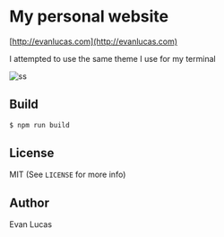 # My personal website

[http://evanlucas.com](http://evanlucas.com)

I attempted to use the same theme I use for my terminal

![ss](https://raw.githubusercontent.com/evanlucas/evanlucas.com/master/terminal.png)

## Build

```bash
$ npm run build
```

## License

MIT (See `LICENSE` for more info)

## Author

Evan Lucas

